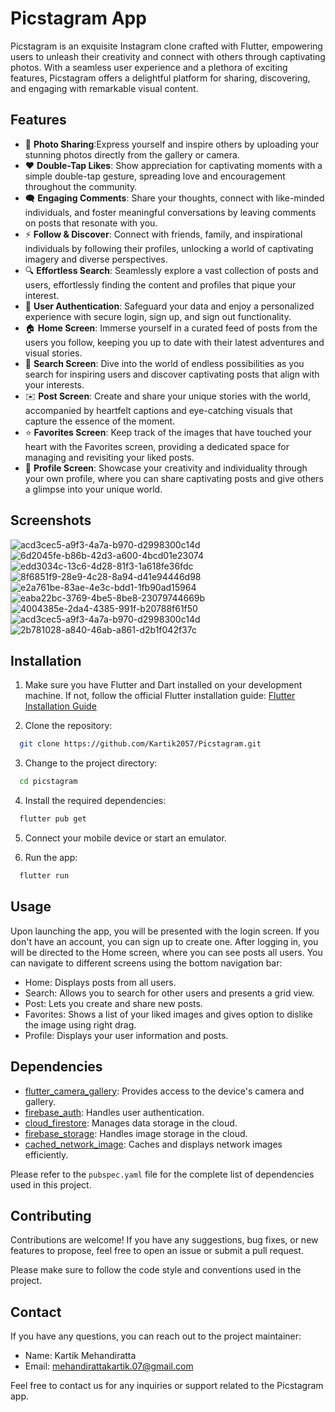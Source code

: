 # Picstagram App

Picstagram is an exquisite Instagram clone crafted with Flutter, empowering users to unleash their creativity and connect with others through captivating photos. With a seamless user experience and a plethora of exciting features, Picstagram offers a delightful platform for sharing, discovering, and engaging with remarkable visual content.

## Features


- :camera_flash: **Photo Sharing**:Express yourself and inspire others by uploading your stunning photos directly from the gallery or camera.
-  :heart: **Double-Tap Likes**: Show appreciation for captivating moments with a simple double-tap gesture, spreading love and encouragement throughout the community.
-  :left_speech_bubble: **Engaging Comments**: Share your thoughts, connect with like-minded individuals, and foster meaningful conversations by leaving comments on posts that resonate with you.
- :zap: **Follow & Discover**: Connect with friends, family, and inspirational individuals by following their profiles, unlocking a world of captivating imagery and diverse perspectives.
- :mag: **Effortless Search**: Seamlessly explore a vast collection of posts and users, effortlessly finding the content and profiles that pique your interest.
- :cop: **User Authentication**: Safeguard your data and enjoy a personalized experience with secure login, sign up, and sign out functionality.
- :house: **Home Screen**: Immerse yourself in a curated feed of posts from the users you follow, keeping you up to date with their latest adventures and visual stories.
- :mag_right: **Search Screen**: Dive into the world of endless possibilities as you search for inspiring users and discover captivating posts that align with your interests.
- :envelope: **Post Screen**: Create and share your unique stories with the world, accompanied by heartfelt captions and eye-catching visuals that capture the essence of the moment.
- :star: **Favorites Screen**: Keep track of the images that have touched your heart with the Favorites screen, providing a dedicated space for managing and revisiting your liked posts.
- :bust_in_silhouette: **Profile Screen**: Showcase your creativity and individuality through your own profile, where you can share captivating posts and give others a glimpse into your unique world.

## Screenshots

![acd3cec5-a9f3-4a7a-b970-d2998300c14d](https://user-images.githubusercontent.com/97805371/236949421-e4574c42-a917-45ae-aa0b-6310c29aebee.jpg)
![6d2045fe-b86b-42d3-a600-4bcd01e23074](https://user-images.githubusercontent.com/97805371/236948933-305b2c18-9d22-45f8-9533-3728737b6acf.jpg)
![edd3034c-13c6-4d28-81f3-1a618fe36fdc](https://user-images.githubusercontent.com/97805371/236948928-c171574d-898b-4710-af37-ca7246a01f5e.jpg)
![8f6851f9-28e9-4c28-8a94-d41e94446d98](https://user-images.githubusercontent.com/97805371/236948909-a504148a-aeef-43dd-9672-fa1ea036f1b6.jpg)
![e2a761be-83ae-4e3c-bdd1-1fb90ad15964](https://user-images.githubusercontent.com/97805371/236948894-2ab7d091-c07e-4e67-80e3-4ddb766f26af.jpg)
![eaba22bc-3769-4be5-8be8-23079744669b](https://user-images.githubusercontent.com/97805371/236948865-e794470d-8a1a-4df4-8bf6-03728ed0e010.jpg)
![4004385e-2da4-4385-991f-b20788f61f50](https://user-images.githubusercontent.com/97805371/236948874-2b9e0516-b6ff-4dc6-a2ff-165857857ab1.jpg)
![acd3cec5-a9f3-4a7a-b970-d2998300c14d](https://user-images.githubusercontent.com/97805371/236948815-07034b24-11cb-4f7a-a3c3-509844db980a.jpg)
![2b781028-a840-46ab-a861-d2b1f042f37c](https://user-images.githubusercontent.com/97805371/236948856-2b4336e4-ebef-4b27-a6bd-8331249ed6a9.jpg)



## Installation

1. Make sure you have Flutter and Dart installed on your development machine. If not, follow the official Flutter installation guide: 
[Flutter Installation Guide](https://flutter.dev/docs/get-started/install)

2. Clone the repository:<br>
```bash
  git clone https://github.com/Kartik2057/Picstagram.git
```

3. Change to the project directory:<br>
```bash
  cd picstagram
```

4. Install the required dependencies:<br>
```bash
  flutter pub get
```

5. Connect your mobile device or start an emulator.

6. Run the app:<br>
```bash
  flutter run
```


## Usage

Upon launching the app, you will be presented with the login screen. If you don't have an account, you can sign up to create one. After logging in, you will be directed to the Home screen, where you can see posts all users. You can navigate to different screens using the bottom navigation bar:

- Home: Displays posts from all users.
- Search: Allows you to search for other users and presents a grid view.
- Post: Lets you create and share new posts.
- Favorites: Shows a list of your liked images and gives option to dislike the image using right drag.
- Profile: Displays your user information and posts.

## Dependencies

- [flutter_camera_gallery](https://pub.dev/packages/flutter_camera_gallery): Provides access to the device's camera and gallery.
- [firebase_auth](https://pub.dev/packages/firebase_auth): Handles user authentication.
- [cloud_firestore](https://pub.dev/packages/cloud_firestore): Manages data storage in the cloud.
- [firebase_storage](https://pub.dev/packages/firebase_storage): Handles image storage in the cloud.
- [cached_network_image](https://pub.dev/packages/cached_network_image): Caches and displays network images efficiently.

Please refer to the `pubspec.yaml` file for the complete list of dependencies used in this project.

## Contributing

Contributions are welcome! If you have any suggestions, bug fixes, or new features to propose, feel free to open an issue or submit a pull request.

Please make sure to follow the code style and conventions used in the project.


## Contact

If you have any questions, you can reach out to the project maintainer:

- Name: Kartik Mehandiratta
- Email: mehandirattakartik.07@gmail.com

Feel free to contact us for any inquiries or support related to the Picstagram app.




